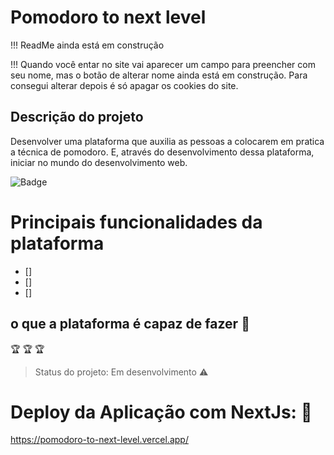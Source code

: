 # Pomodoro to next level

!!! ReadMe ainda está em construção


!!! Quando você entar no site vai aparecer um campo para preencher com seu nome, mas o botão de alterar nome ainda está em construção. Para consegui alterar depois é só apagar os cookies do site.

## Descrição do projeto
<p aling="justify"> 
Desenvolver uma plataforma que auxilia as pessoas a colocarem em pratica a técnica de pomodoro. 
E, através do desenvolvimento dessa plataforma, iniciar no mundo do desenvolvimento web.
</p>

![Badge](https://img.shields.io/static/v1?label=email&message=mateusguerreiro11@hotmail.com&color=blue&style=for-the-badge&logo=EMAIL)


# Principais funcionalidades da plataforma

- []
- []
- []


## o que a plataforma é capaz de fazer :checkered_flag:

:trophy: 
:trophy:
:trophy:

> Status do projeto: Em desenvolvimento :warning:

# Deploy da Aplicação com NextJs: :dash:

https://pomodoro-to-next-level.vercel.app/


## 
